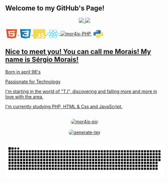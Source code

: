 ## Welcome to my GitHub's Page!

<div align="center">
  <a href="https://github.com/SergioMor4is">
  <img height="150em" src="https://github-readme-stats.vercel.app/api?username=SergioMor4is&show_icons=true&theme=dark&include_all_commits=true&count_private=true"/>
  <img height="150em" src="https://github-readme-stats.vercel.app/api/top-langs/?username=SergioMor4is&layout=compact&langs_count=7&theme=dark"/>
</div>

<div style="display: inline_block"><br>
  <img align="center" alt="mor4is-HTML" height="30" width="40" src="https://raw.githubusercontent.com/devicons/devicon/master/icons/html5/html5-original.svg">
  <img align="center" alt="mor4is-CSS" height="30" width="40" src="https://raw.githubusercontent.com/devicons/devicon/master/icons/css3/css3-original.svg">
  <img align="center" alt="mor4is-Js" height="30" width="40" src="https://raw.githubusercontent.com/devicons/devicon/master/icons/javascript/javascript-plain.svg">
  <img align="center" alt="mor4is-React" height="30" width="40" src="https://raw.githubusercontent.com/devicons/devicon/master/icons/react/react-original.svg">
  <img align="center" alt="mor4is-PHP" height="30" width="40" src="https://cdn.jsdelivr.net/gh/devicons/devicon/icons/php/php-original.svg" >
  <img align="center" alt="mor4is-Python" height="30" width="40" src="https://raw.githubusercontent.com/devicons/devicon/master/icons/python/python-original.svg">
</div> 
  
  
## Nice to meet you! You can call me Morais! My name is Sérgio Morais!
<p>
Born in april 98's

Passionate for Technology

I'm starting in the world of "T.I", discovering and falling more and more in love with the area.

I'm currently studying PHP, HTML & Css and JavaScript.

</p> 

  <div align="center" style="display: inline_block"><br>
  <img alt="mor4is-pic" height= "400" style="border-radius:50px;" src="https://lh3.googleusercontent.com/9vvkNsdI2PKL4PTiBj6-1Mn2tkVRY7mZ1Co54SYLFkrf79I7343PnYdHlx5pOvbXMfSDEF5RsOFjWlWhWMxDfXrWG2_AK-12_8FWIkuFpIUnmZCGDWPLI3Vuhu2rzbU_KJ5xEKyhK3u4epfHyMBp-Ww-hM7Hedwxo2fMRmMzmsbqm-plTLCa75-KKFgbwZdW-i_VCY8hK_wQZUobbnYAoFMZ2TisqTxI_GHMlaD4vX2gsZ2SXKp2pH1vKUowXvzPkiqDxWVxPz---G820XaZJPTTW7_eL0wuiLfhLodt7-g8Dj7iFcHH8o6wGaCmlqWxGRwABhDlz4TUDdgi4oWDVXAXufLj0aIYbmovx2Q5ZSeYDS3L6uuRbCIeong_ce_ipAhI6Zw6a7MPVengqtxZHlkiAxe0DN6348NmJYplmpbXzw_bA1Wgrn0waUC23NeRMcaPym4Kmm8b-dm6mAcICyJ9uwfrV5c9aEgUHtUvkv6MxxOAQQF8jzMgget1EWtTaflZ4wbK9zCq-o3S7CYLATFtNwoFbHcA225nPR76nSGjTX8zJLGKEaB-zyVnpCUjtPEVMKrdv97uhcXwJIkyLYwgsYo1N49sbg2Z2nRBMBIsfA-XRdO0MdkKy6HSAcm9PYw4QqRxgw1xX_wJcPaC_IL5Ui8NWkFaButcmeKSH1gZwZKmch7kjt14dfCs7eXT-9Lx8jdns-bV2QIkb0ac4am1zlSw4T0eN_D9VO2T3ZePB86oWevXJXh0BZLayQ=w972-h548-no?authuser=0">
  </div>

  <div align="center" style="display: inline_block"><br>
    <img alt="generate-tex" heigth= "200" style="border-radius:50px;" src="C:\Users\Cacau\Documents\Prog\SergioMor4is\midia\generatedtext.png>" 
  
  </div>

 ##
    
  
  
![Snake animation](https://github.com/SergioMor4is/SergioMor4is/blob/output/github-contribution-grid-snake.svg)
  

